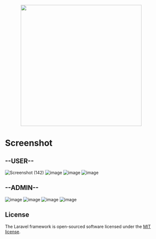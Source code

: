 <p align="center"><a href="https://laravel.com" target="_blank"><img src="https://raw.githubusercontent.com/laravel/art/master/logo-lockup/5%20SVG/2%20CMYK/1%20Full%20Color/laravel-logolockup-cmyk-red.svg" width="400"></a></p>

# Screenshot
## --USER--
![Screenshot (142)](https://github.com/EodeanR/DevFrame-TOPAP/assets/97327490/c7635295-d073-4430-9aed-91924a4fa00e)
![image](https://github.com/EodeanR/DevFrame-TOPAP/assets/97327490/ae99eb49-b4ab-4ffd-8412-006cbbacb11e)
![image](https://github.com/EodeanR/DevFrame-TOPAP/assets/97327490/635de0af-cefc-4948-8507-f34627197524)
![image](https://github.com/EodeanR/DevFrame-TOPAP/assets/97327490/3efea182-79d6-4224-8fbb-374905216246)

## --ADMIN--
![image](https://github.com/EodeanR/DevFrame-TOPAP/assets/97327490/880efcb0-3bdb-496a-b0d4-b545eced6f9d)
![image](https://github.com/EodeanR/DevFrame-TOPAP/assets/97327490/f53e845b-f6d1-496e-a8ab-21022d450506)
![image](https://github.com/EodeanR/DevFrame-TOPAP/assets/97327490/846a669d-b4e9-4b16-a060-f67a8fbbfa7b)
![image](https://github.com/EodeanR/DevFrame-TOPAP/assets/97327490/1c541f3f-cd37-47b0-9894-f841c0831351)


## License
The Laravel framework is open-sourced software licensed under the [MIT license](https://opensource.org/licenses/MIT).
